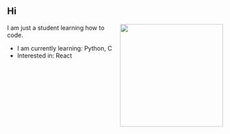 ## Hi

<img align= "right" width= "240" src="https://cdn.pixabay.com/photo/2023/09/13/07/29/ghost-8250317_1280.png"/>

I am just a student learning how to code.

- I am currently learning: Python, C
- Interested in: React
